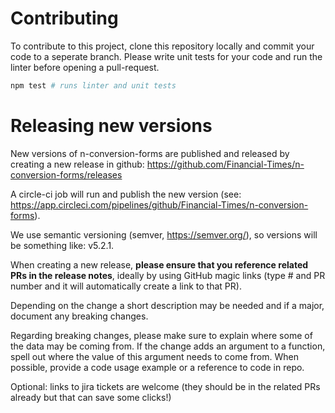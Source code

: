 # Contributing

To contribute to this project, clone this repository locally and commit your code to a seperate branch. Please write unit tests for your code and run the linter before opening a pull-request.

```bash
npm test # runs linter and unit tests
```

# Releasing new versions

New versions of n-conversion-forms are published and released by creating a new release in github: https://github.com/Financial-Times/n-conversion-forms/releases

A circle-ci job will run and publish the new version (see: https://app.circleci.com/pipelines/github/Financial-Times/n-conversion-forms).

We use semantic versioning (semver, https://semver.org/), so versions will be something like: v5.2.1.

When creating a new release, **please ensure that you reference related PRs in the release notes**, ideally by using GitHub magic links (type # and PR number and it will automatically create a link to that PR).

Depending on the change a short description may be needed and if a major, document any breaking changes.

Regarding breaking changes, please make sure to explain where some of the data may be coming from. If the change adds an argument to a function, spell out where the value of this argument needs to come from.
When possible, provide a code usage example or a reference to code in repo.

Optional: links to jira tickets are welcome (they should be in the related PRs already but that can save some clicks!)
